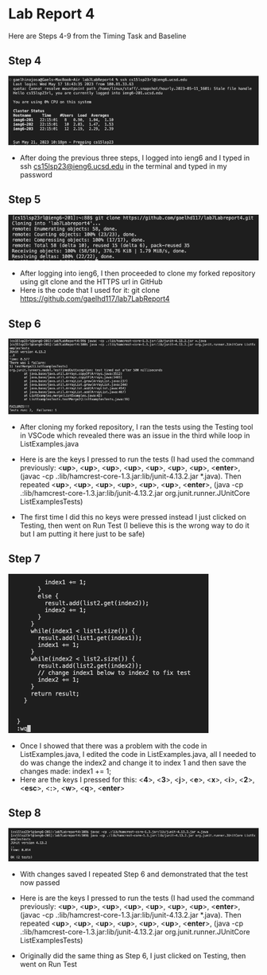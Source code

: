 # Lab Report 4

Here are Steps 4-9 from the Timing Task and Baseline

## Step 4

![Image](Step4LabReport4.png)

- After doing the previous three steps, I logged into ieng6 and I typed in ssh cs15lsp23@ieng6.ucsd.edu in the terminal and typed in my password


## Step 5

![Image](Step5LabReport4.png)

- After logging into ieng6, I then proceeded to clone my forked repository using git clone and the HTTPS url in GitHub
- Here is the code that I used for it:
  git clone https://github.com/gaelhd117/lab7LabReport4
  
  
## Step 6

![Image](Step6LabReport4.png)

- After cloning my forked repository, I ran the tests using the Testing tool in VSCode which revealed there was an issue in the third while loop in ListExamples.java
- Here is are the keys I pressed to run the tests (I had used the command previously: <**up**>, <**up**>, <**up**>, <**up**>, <**up**>, <**up**>, <**up**>, <**enter**>, (javac -cp .:lib/hamcrest-core-1.3.jar:lib/junit-4.13.2.jar *.java). Then repeated <**up**>, <**up**>, <**up**>, <**up**>, <**up**>, <**up**>, <**enter**>, (java -cp .:lib/hamcrest-core-1.3.jar:lib/junit-4.13.2.jar org.junit.runner.JUnitCore ListExamplesTests)

- The first time I did this no keys were pressed instead I just clicked on Testing, then went on Run Test (I believe this is the wrong way to do it but I am putting it here just to be safe)
  
  
## Step 7
  
![Image](Step7LabReport4.png)

 - Once I showed that there was a problem with the code in ListExamples.java, I edited the code in ListExamples.java, all I needed to do was change the index2 and change it to index 1 and then save the changes made: index1 += 1; 
 - Here are the keys I pressed for this: <**4**>, <**3**>, <**j**>, <**e**>, <**x**>, <**i**>, <**2**>, <**esc**>, <**:**>, <**w**>, <**q**>, <**enter**>


## Step 8
  
![Image](Step8LabReport4.png)
  
- With changes saved I repeated Step 6 and demonstrated that the test now passed
- Here is are the keys I pressed to run the tests (I had used the command previously: <**up**>, <**up**>, <**up**>, <**up**>, <**up**>, <**up**>, <**up**>, <**enter**>, (javac -cp .:lib/hamcrest-core-1.3.jar:lib/junit-4.13.2.jar *.java). Then repeated <**up**>, <**up**>, <**up**>, <**up**>, <**up**>, <**up**>, <**enter**>, (java -cp .:lib/hamcrest-core-1.3.jar:lib/junit-4.13.2.jar org.junit.runner.JUnitCore ListExamplesTests)

- Originally did the same thing as Step 6, I just clicked on Testing, then went on Run Test
  
